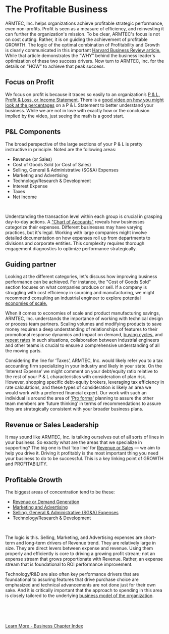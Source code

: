 
# The Profitable Business

ARMTEC, Inc. helps organizations achieve profitable strategic performance, even non-profits. Profit is seen as a measure of efficiency, and reinvesting it can further the organization's mission.  To be clear, ARMTEC's focus is not on cost cutting.  Rather, it is on guiding the achievement of profitable GROWTH.  The logic of the optimal combination of Profitability and Growth is clearly communicated in this important [Harvard Business Review article.](https://hbr.org/2005/04/the-relative-value-of-growth) While that article demonstrates the "WHY" behind the business leader's optimization of these two success drivers. Now turn to ARMTEC, Inc. for the details on "HOW" to achieve that peak success.  

## Focus on Profit

We focus on profit is because it traces so easily to an organization’s [P & L, Profit & Loss, or Income Statement](https://corporatefinanceinstitute.com/resources/accounting/profit-and-loss-statement-pl/).  There is a [good video on how you might look at the percentages](https://www.youtube.com/watch?v=HUnifB9Ot90) on a P & L Statement to better understand your business.  While we are not in love with exactly how or the conclusion implied by the video, just seeing the math is a good start.

## P&L Components
The broad perspective of the large sections of your P & L is pretty instructive in principle.  Noted are the following areas: 

  - Revenue (or Sales)
  - Cost of Goods Sold (or Cost of Sales)
  - Selling, General & Administrative (SG&A) Expenses
  - Marketing and Advertising
  - Technology/Research & Development
  - Interest Expense
  - Taxes
  - Net Income

<br>

Understanding the transaction level within each group is crucial in grasping day-to-day actions. A ["Chart of Accounts"](https://www.accountingcoach.com/chart-of-accounts/explanation/2) reveals how businesses categorize their expenses. Different businesses may have varying practices, but it's legal. Working with large companies might involve detailed documentation on how expenses roll up from departments to divisions and corporate entities. This complexity requires thorough engagement diagnostics to optimize performance strategically. 


## Guiding partner

Looking at the different categories, let's discuss how improving business performance can be achieved. For instance, the "Cost of Goods Sold" section focuses on what companies produce or sell. If a company is struggling with cost efficiency in sourcing and manufacturing, we might recommend consulting an industrial engineer to explore potential [economies of scale.](https://www.investopedia.com/terms/e/economiesofscale.asp#:~:text=Investopedia%20%2F%20Mira%20Norian-,What%20Are%20Economies%20of%20Scale%3F,a%20larger%20number%20of%20goods.)
 
When it comes to economies of scale and product manufacturing savings, ARMTEC, Inc. understands the importance of working with technical design or process team partners. Scaling volumes and modifying products to save money requires a deep understanding of relationships of features to their promotional response dynamics and impact on demand, [buying cycles.](https://www.forentrepreneurs.com/buying-cycle-and-triggers) and [repeat rates](https://www.glew.io/guides/calculate-repeat-purchase-rate) In such situations, collaboration between industrial engineers and other teams is crucial to ensure a comprehensive understanding of all the moving parts.

Considering the line for ‘Taxes’, ARMTEC, Inc. would likely refer you to a tax accounting firm specializing in your industry and likely in your state.  On the ‘Interest Expense’ we might comment on your debt/equity ratio relative to the rest of your P & L characteristics with consideration of plan risk.  However, shopping specific debt-equity brokers, leveraging tax efficiency in rate calculations, and these types of consideration is likely an area we would work with a preferred financial expert.  Our work with such an individual is around the area of ['Pro forma'](https://www.accountingtools.com/articles/what-are-pro-forma-financial-statements.html#:~:text=Pro%20forma%20financial%20statements%20are,may%20occur%20in%20the%20future.) planning to assure the other team members are ‘future thinking’ in terms of recommendations to assure they are strategically consistent with your broader business plans.  

## Revenue or Sales Leadership

It may sound like ARMTEC, Inc. is talking ourselves out of all sorts of lines in your business.  So exactly what are the areas that we specialize in supporting?  The big one is that ‘top line’ for [Revenue or Sales](../business/demand.md) — we aim to help you drive it. Driving it profitably is the most important thing you need your business to do to be successful. This is a key linking point of GROWTH and PROFITABILITY.  


## Profitable Growth

The biggest areas of concentration tend to be these:
 
   - [Revenue or Demand Generation](../business/demand.md)
   - [Marketing and Advertising](../business/adpromo.md)
   - [Selling, General & Administrative (SG&A) Expenses](../business/selling.md)
   - Technology/Research & Development

<br>

The logic is this.  Selling, Marketing, and Advertising expenses are short-term and long-term drivers of Revenue trend.   They are relatively large in size.  They are direct levers between expense and revenue.  Using them properly and efficiently is core to driving a growing profit stream; not an expense stream that grows proportionate with Revenue.  Rather, an expense stream that is foundational to ROI performance improvement.

Technology/R&D are also often key performance drivers that are foundational to assuring features that drive purchase choice are emphasized and technical advancements are not done just for their own sake.  And it is critically important that the approach to spending in this area is closely tailored to the underlying [business model of the organization](../business/models.md).


<br>
<br>
<br>

[Learn More - Business Chapter Index](../chapters.md#business)
